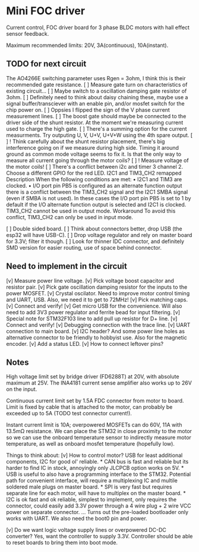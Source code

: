 Mini FOC driver
===============

Current control, FOC driver board for 3 phase BLDC motors with hall effect sensor feedback.

Maximum recommended limits: 20V, 3A(continuous), 10A(instant).

TODO for next circuit
---------------------

The AO4266E switching parameter uses Rgen = 3ohm, I think this is their recommended gate resistance.
[ ] Measure gate turn on characteristics of existing circuit...
[ ] Maybe switch to a oscillation damping gate resistor of 3ohm.
[ ] Definitely need to think about daisy chaining these, maybe use a signal buffer/transciever with an enable pin,
and/or mosfet switch for the chip power on.
[ ] Oppsies I flipped the sign of the V phase current measurement lines.
[ ] The boost gate should maybe be connected to the driver side of the shunt resistor. At the moment we're measuring current used to charge the high gate.
[ ] There's a summing option for the current measurments. Try outputing U, V, U+V, U+V+W using the 4th spare output.
[ ] ! Think carefully about the shunt resistor placement, there's big interference going on if we measure during high side. Timing it around ground as
common mode voltage seems to fix it. Is that the only way to measure all current going through the motor coils?
[ ] ! Measure voltage of the motor coils!
[ ] There's a conflict between i2c and timer 3 channel 2. Choose a different GPIO for the red LED.
	I2C1 and TIM3_CH2 remapped
	Description
	When the following conditions are met:
	• I2C1 and TIM3 are clocked.
	• I/O port pin PB5 is configured as an alternate function output
	there is a conflict between the TIM3_CH2 signal and the I2C1 SMBA signal (even if SMBA is not used).
	In these cases the I/O port pin PB5 is set to 1 by default if the I/O alternate function output is selected and I2C1 is
	clocked. TIM3_CH2 cannot be used in output mode.
	Workaround
	To avoid this conflict, TIM3_CH2 can only be used in input mode.

[ ] Double sided board.
[ ] Think about connectors better, drop USB (the esp32 will have USB-C).
[ ] Drop voltage regulator and rely on master board for 3.3V; filter it though.
[ ] Look for thinner IDC connector, and definitely SMD version for easier routing, use of space behind connector.



Need to implement in the circuit
--------------------------------

[v] Measure power line voltage.
[v] Pick voltage boost capacitor and resistor pair.
[v] Pick gate oscillation damping resistor for the inputs to the power MOSFET.
[v] Crystal oscilator. Need to improve motor control timing and UART, USB. Also, we need it to get to 72MHz!
	[v] Pick matching caps.
	[v] Connect and verify!
[v] Get micro USB for the convenience. Will also need to add 3V3 power regulator and ferrite bead for input filtering.
	[v] Special note for STM32F103 line to add pull up resistor for D+ line.
	[v] Connect and verify!
[v] Debugging connection with the trace line.
[v] UART connection to main board.
[v] I2C header? And some power line holes as alternative connector to be friendly to hobbyist use. Also for the magnetic encoder.
[v] Add a status LED.
[v] How to connect leftover pins?




Notes
-----

High voltage limit set by bridge driver (FD6288T) at 20V, with absolute maximum at 25V.
The INA4181 current sense amplifier also works up to 26V on the input.

Continuous current limit set by 1.5A FDC connector from motor to board. Limit is fixed by cable 
that is attached to the motor, can probably be exceeded up to 5A (TODO test connector current!).

Instant current limit is 10A; overpowered MOSFETs can do 60V, 11A with 13.5mΩ resistance. We can
place the STM32 in close proximity to the motor so we can use the onboard temperature sensor to
indirectly measure motor temperature, as well as onboard mosfet temperature (hopefully low). 

Things to think about:
[v] How to control motor? USB for least additional components, I2C for good ol' reliable.
	* CAN bus is fast and reliable but its harder to find IC in stock, annoyingly only JLCPCB option works on 5V.
	* USB is useful to also have a programming interface to the STM32. Potential path for convenient interface,
	will require a multiplexing IC and multile soldered male plugs on master board.
	* SPI is very fast but requires separate line for each motor, will have to multiplex on the master board.
	* I2C is ok fast and ok reliable, simplest to implement, only requires the connector, could easily add 3.3V
	power through a 4 wire plug + 2 wire VCC power on separate connector.
... Turns out the pre-loaded bootloader only works with UART. We also need the boot0 pin and power.

[v] Do we want logic voltage supply lines or overpowered DC-DC converter?
Yes, want the controller to supply 3.3V. Controller should be able to reset boards to bring them into boot mode.
